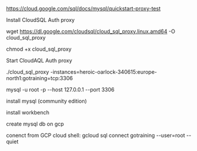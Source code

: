 
https://cloud.google.com/sql/docs/mysql/quickstart-proxy-test


Install CloudSQL Auth proxy 

wget https://dl.google.com/cloudsql/cloud_sql_proxy.linux.amd64 -O cloud_sql_proxy

chmod +x cloud_sql_proxy


Start CloudAQL Auth proxy

./cloud_sql_proxy -instances=heroic-oarlock-340615:europe-north1:gotraining=tcp:3306

mysql -u root -p --host 127.0.0.1 --port 3306


install mysql (community edition)

install workbench

create mysql db on gcp


conenct from GCP cloud shell: gcloud sql connect gotraining --user=root --quiet

